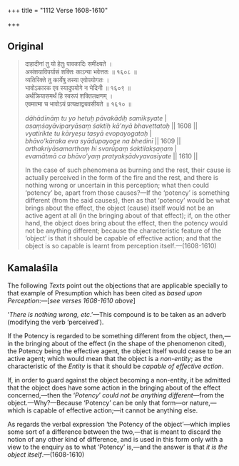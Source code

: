 +++
title = "1112 Verse 1608-1610"

+++
## Original 
>
> दाहादीनां तु यो हेतुः पावकादिः समीक्ष्यते ।  
> असंशयाविपर्यासं शक्तिः काऽन्या भवेत्ततः ॥ १६०८ ॥  
> व्यतिरिक्ते तु कार्येषु तस्या एवोपयोगतः ।  
> भावोऽकारक एव स्यादुपयोगे न भेदिनी ॥ १६०९ ॥  
> अर्थक्रियासमर्थं हि स्वरूपं शक्तिलक्षणम् ।  
> एवमात्मा च भावोऽयं प्रत्यक्षाद्व्यवसीयते ॥ १६१० ॥ 
>
> *dāhādīnāṃ tu yo hetuḥ pāvakādiḥ samīkṣyate* \|  
> *asaṃśayāviparyāsaṃ śaktiḥ kā'nyā bhavettataḥ* \|\| 1608 \|\|  
> *vyatirikte tu kāryeṣu tasyā evopayogataḥ* \|  
> *bhāvo'kāraka eva syādupayoge na bhedinī* \|\| 1609 \|\|  
> *arthakriyāsamarthaṃ hi svarūpaṃ śaktilakṣaṇam* \|  
> *evamātmā ca bhāvo'yaṃ pratyakṣādvyavasīyate* \|\| 1610 \|\| 
>
> In the case of such phenomena as burning and the rest, their cause is actually perceived in the form of the fire and the rest, and there is nothing wrong or uncertain in this perception; what then could ‘potency’ be, apart from those causes?—If the ‘potency’ is something different (from the said causes), then as that ‘potency’ would be what brings about the effect, the object (cause) itself would not be an active agent at all (in the bringing about of that effect); if, on the other hand, the object does bring about the effect, then the potency would not be anything different; because the characteristic feature of the ‘object’ is that it should be capable of effective action; and that the object is so capable is learnt from perception itself.—(1608-1610)



## Kamalaśīla

The following *Texts* point out the objections that are applicable specially to that example of Presumption which has been cited as *based upon Perception*:—[*see verses 1608-1610 above*]

‘*There is nothing wrong, etc*.’—This compound is to be taken as an adverb (modifying the verb ‘perceived’).

If the Potency is regarded to be something different from the object, then,—in the bringing about of the effect (in the shape of the phenomenon cited), the Potency being the effective agent, the object itself would cease to be an active agent; which would mean that the object is a *non-entity*; as the characteristic of the *Entity* is that it should be *capable of effective action*.

If, in order to guard against the object becoming a non-entity, it be admitted that the object does have some action in the bringing about of the effect concerned,—then the ‘*Potency*’ *could not be anything different*—from the object.—Why?—Because ‘Potency’ can be only that form—or nature,—which is capable of effective action;—it cannot be anything else.

As regards the verbal expression ‘the Potency of the object’—which implies some sort of a difference between the two,—that is meant to discard the notion of any other kind of difference, and is used in this form only with a view to the enquiry as to what ‘Potency’ is,—and the answer is that *it is the object itself*.—(1608-1610)


